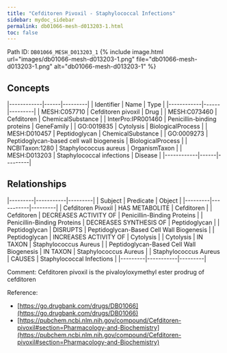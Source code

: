 ```yaml
---
title: "Cefditoren Pivoxil - Staphylococcal Infections"
sidebar: mydoc_sidebar
permalink: db01066-mesh-d013203-1.html
toc: false 
---
```



Path ID: `DB01066_MESH_D013203_1`
{% include image.html url="images/db01066-mesh-d013203-1.png" file="db01066-mesh-d013203-1.png" alt="db01066-mesh-d013203-1" %}

## Concepts

|------------|------|---------|
| Identifier | Name | Type    |
|------------|------|---------|
| MESH:C057710 | Cefditoren pivoxil | Drug |
| MESH:C073460 | Cefditoren | ChemicalSubstance |
| InterPro:IPR001460 | Penicillin-binding proteins | GeneFamily |
| GO:0019835 | Cytolysis | BiologicalProcess |
| MESH:D010457 | Peptidoglycan | ChemicalSubstance |
| GO:0009273 | Peptidoglycan-based cell wall biogenesis | BiologicalProcess |
| NCBITaxon:1280 | Staphylococcus aureus | OrganismTaxon |
| MESH:D013203 | Staphylococcal infections | Disease |
|------------|------|---------|

## Relationships

|---------|-----------|---------|
| Subject | Predicate | Object  |
|---------|-----------|---------|
| Cefditoren Pivoxil | HAS METABOLITE | Cefditoren |
| Cefditoren | DECREASES ACTIVITY OF | Penicillin-Binding Proteins |
| Penicillin-Binding Proteins | DECREASES SYNTHESIS OF | Peptidoglycan |
| Peptidoglycan | DISRUPTS | Peptidoglycan-Based Cell Wall Biogenesis |
| Peptidoglycan | INCREASES ACTIVITY OF | Cytolysis |
| Cytolysis | IN TAXON | Staphylococcus Aureus |
| Peptidoglycan-Based Cell Wall Biogenesis | IN TAXON | Staphylococcus Aureus |
| Staphylococcus Aureus | CAUSES | Staphylococcal Infections |
|---------|-----------|---------|

Comment: Cefditoren pivoxil is the pivaloyloxymethyl ester prodrug of cefditoren

Reference: 
  - [https://go.drugbank.com/drugs/DB01066](https://go.drugbank.com/drugs/DB01066)
  - [https://pubchem.ncbi.nlm.nih.gov/compound/Cefditoren-pivoxil#section=Pharmacology-and-Biochemistry](https://pubchem.ncbi.nlm.nih.gov/compound/Cefditoren-pivoxil#section=Pharmacology-and-Biochemistry)
